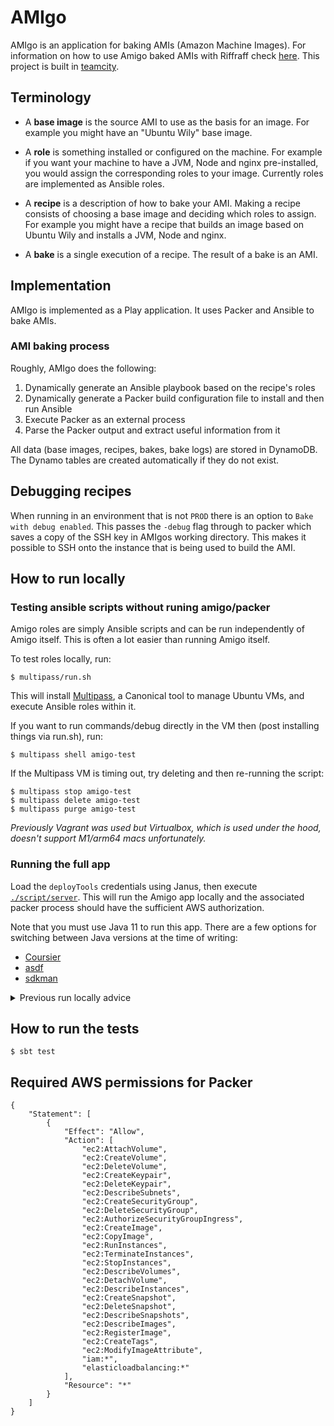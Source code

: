 # AMIgo

AMIgo is an application for baking AMIs (Amazon Machine Images).
For information on how to use Amigo baked AMIs with Riffraff check [here](./docs/riffraff-integration.md).
This project is built in [teamcity](https://teamcity.gutools.co.uk/buildConfiguration/Tools_Amigo).

## Terminology

* A __base image__ is the source AMI to use as the basis for an image. For example you might have an "Ubuntu Wily" base image.

* A __role__ is something installed or configured on the machine. For example if you want your machine to have a JVM, Node and nginx pre-installed, you would assign the corresponding roles to your image. Currently roles are implemented as Ansible roles.

* A __recipe__ is a description of how to bake your AMI. Making a recipe consists of choosing a base image and deciding which roles to assign. For example you might have a recipe that builds an image based on Ubuntu Wily and installs a JVM, Node and nginx.

* A __bake__ is a single execution of a recipe. The result of a bake is an AMI.

## Implementation

AMIgo is implemented as a Play application. It uses Packer and Ansible to bake AMIs.

### AMI baking process

Roughly, AMIgo does the following:

1. Dynamically generate an Ansible playbook based on the recipe's roles
2. Dynamically generate a Packer build configuration file to install and then run Ansible
3. Execute Packer as an external process
4. Parse the Packer output and extract useful information from it

All data (base images, recipes, bakes, bake logs) are stored in DynamoDB. The Dynamo tables are created automatically if they do not exist.

## Debugging recipes

When running in an environment that is not `PROD` there is an option to `Bake with debug enabled`.
This passes the `-debug` flag through to packer which saves a copy of the SSH key in AMIgos working directory. This makes 
it possible to SSH onto the instance that is being used to build the AMI. 

## How to run locally

### Testing ansible scripts without runing amigo/packer

Amigo roles are simply Ansible scripts and can be run independently of Amigo
itself. This is often a lot easier than running Amigo itself.

To test roles locally, run:

    $ multipass/run.sh

This will install [Multipass](https://multipass.run/), a Canonical tool to
manage Ubuntu VMs, and execute Ansible roles within it.

If you want to run commands/debug directly in the VM then (post installing
things via run.sh), run:

    $ multipass shell amigo-test

If the Multipass VM is timing out, try deleting and then re-running the script:

    $ multipass stop amigo-test
    $ multipass delete amigo-test
    $ multipass purge amigo-test

*Previously Vagrant was used but Virtualbox, which is used under the hood,
doesn't support M1/arm64 macs unfortunately.*

### Running the full app

Load the `deployTools` credentials using Janus, then execute [`./script/server`](./script/server). This will run the 
Amigo app locally and the associated packer process should have the sufficient AWS authorization.

Note that you must use Java 11 to run this app. There are a few options for switching between Java versions at the
time of writing:

* [Coursier](https://get-coursier.io/docs/cli-java)
* [asdf](https://asdf-vm.com/)
* [sdkman](https://sdkman.io/usage)

<details>
<summary>Previous run locally advice</summary>

Install dependencies with [`./script/setup`](./script/setup)

(For a faster but messier way of testing your ansible scripts - see 'Testing ansible scripts without runing amigo/packer' below.)

AMIgo requires Packer to be [installed](https://www.packer.io/intro/getting-started/install.html)

To run the Play app, you will need credentials in either the `deployTools` profile or the default profile.

If you want to actually perform a bake, you will need separate credentials for Packer. These must be available either as environment variables or in the default profile. (Packer doesn't play nicely with named profiles.) I'm not sure whether Packer understands federated credentials, session token, etc. I created an IAM user with limited permissions (see below) and use that user's credentials.

If you have created a custom VPC in your AWS account (i.e. your account contains any VPCs other than the default one), then you will also need to tell Packer which VPC and subnet to use when building images:

```shell
$ cat ~/.configuration-magic/amigo.conf
packer {
  vpcId = "vpc-1234abcd"
  subnetId = "subnet-5678efgh"
  instanceProfile = "[optional] instance profile name for the box packer will run on"
}
```

If you want to use the `packages` role to install packages from an S3 bucket then you'll also need to configure that:

```hocon
ansible {
  packages {
    s3bucket = "your-bucket"
    s3prefix = "an/optional/prefix/"
  }
}
```

Optionally, you may want to set `associate_public_ip_address` to true if your subnet does not default to this, to ensure Packer can SSH into your instance.

Once you have your credentials and config sorted out, just do:

```shell
$ sbt run
```
</details>

## How to run the tests

```shell
$ sbt test
```

## Required AWS permissions for Packer

```json5
{
    "Statement": [
        {
            "Effect": "Allow",
            "Action": [
                "ec2:AttachVolume",
                "ec2:CreateVolume",
                "ec2:DeleteVolume",
                "ec2:CreateKeypair",
                "ec2:DeleteKeypair",
                "ec2:DescribeSubnets",
                "ec2:CreateSecurityGroup",
                "ec2:DeleteSecurityGroup",
                "ec2:AuthorizeSecurityGroupIngress",
                "ec2:CreateImage",
                "ec2:CopyImage",
                "ec2:RunInstances",
                "ec2:TerminateInstances",
                "ec2:StopInstances",
                "ec2:DescribeVolumes",
                "ec2:DetachVolume",
                "ec2:DescribeInstances",
                "ec2:CreateSnapshot",
                "ec2:DeleteSnapshot",
                "ec2:DescribeSnapshots",
                "ec2:DescribeImages",
                "ec2:RegisterImage",
                "ec2:CreateTags",
                "ec2:ModifyImageAttribute",
                "iam:*",
                "elasticloadbalancing:*"
            ],
            "Resource": "*"
        }
    ]
}
```